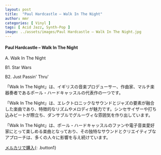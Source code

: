```yaml
---
layout: post
title:  "Paul Hardcastle – Walk In The Night"
author: mmr
categories: [ Vinyl ]
tags: [ Acid Jazz, Synth-Pop ]
image: ../assets/images/Paul Hardcastle – Walk In The Night.jpg
---
```


#### Paul Hardcastle – Walk In The Night

A. Walk In The Night

B1. Star Wars

B2. Just Passin' Thru'


「Walk In The Night」は、イギリスの音楽プロデューサー、作曲家、マルチ楽器奏者であるポール・ハードキャッスルの代表作の一つです。

「Walk In The Night」は、エレクトロニックなサウンドとジャズの要素が融合した楽曲であり、特徴的なリズムやメロディが魅力です。シンセサイザーや打ち込みビートが際立ち、ダンサブルでグルーヴィな雰囲気を作り出しています。

「Walk In The Night」は、ポール・ハードキャッスルのファンや電子音楽愛好家にとって楽しめる楽曲となっており、その独特なサウンドとクリエイティブなアプローチは、多くの人々に影響を与え続けています。


[メルカリで購入](https://jp.mercari.com/item/m96013184064){: .button1}

